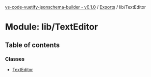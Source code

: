[vs-code-vuetify-jsonschema-builder - v0.1.0](../README.md) / [Exports](../modules.md) / lib/TextEditor

# Module: lib/TextEditor

## Table of contents

### Classes

- [TextEditor](../classes/lib_TextEditor.TextEditor.md)

